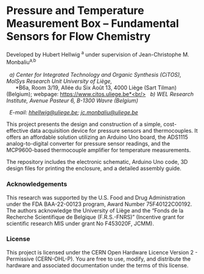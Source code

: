 # Pressure and Temperature Measurement Box – Fundamental Sensors for Flow Chemistry

Developed by Hubert Hellwig	<sup>a</sup> under supervision of Jean-Christophe M. Monbaliu<sup>a,b</sup><br/><br/>
&nbsp; *a) Center for Integrated Technology and Organic Synthesis (CiTOS), MolSys Research Unit University of Liège,*<br/>
&nbsp; &nbsp; &nbsp; *B6a, Room 3/19, Allée du Six Août 13, 4000 Liège (Sart Tilman) (Belgium); webpage: https://www.citos.uliege.be*<br/>
&nbsp; *b)	WEL Research Institute, Avenue Pasteur 6, B-1300 Wavre (Belgium)*

&nbsp; *E-mail: hhellwig@uliege.be; jc.monbaliu@uliege.be*

This project presents the design and construction of a simple, cost-effective data acquisition device for pressure sensors and thermocouples. It offers an affordable solution utilizing an Arduino Uno board, the ADS1115 analog-to-digital converter for pressure sensor readings, and the MCP9600-based thermocouple amplifier for temperature measurements.

The repository includes the electronic schematic, Arduino Uno code, 3D design files for printing the enclosure, and a detailed assembly guide.

### Acknowledgements
This research was supported by the U.S. Food and Drug Administration under the FDA BAA-22-00123 program, Award Number 75F40122C00192. The authors acknowledge the University of Liège and the “Fonds de la Recherche Scientifique de Belgique (F.R.S.-FNRS)” (Incentive grant for scientific research MIS under grant No F453020F, JCMM).

### License
This project is licensed under the CERN Open Hardware Licence Version 2 - Permissive (CERN-OHL-P).
You are free to use, modify, and distribute the hardware and associated documentation under the terms of this license.
